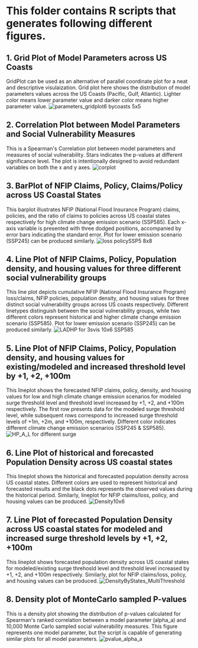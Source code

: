 # This folder contains R scripts that generates following different figures.
## 1. Grid Plot of Model Parameters across US Coasts
GridPlot can be used as an alternative of parallel coordinate plot for a neat and descriptive visulaization. Grid plot here shows the distribution of model parameters values across the US Coasts (Pacific, Gulf, Atlantic). Lighter color means lower parameter value and darker color means higher parameter value.
![parameters_gridplot6 bycoasts 5x5](https://github.com/snpoudel/CoastalUS_SocioHydroModel/assets/71980576/55970f79-19ff-4f43-9678-f7de23b5ea41)

## 2. Correlation Plot between Model Parameters and Social Vulnerability Measures
This is a Spearman's Correlation plot between model parameters and measures of social vulnerability. Stars indicates the p-values at different significance level. The plot is intentionally designed to avoid redundant variables on both the x and y axes.
![corplot](https://github.com/snpoudel/CoastalUS_SocioHydroModel/assets/71980576/c4c6531b-1e77-4547-af3d-c355d8214e62)

## 3. BarPlot of NFIP Claims, Policy, Claims/Policy across US Coastal States
This barplot illustrates NFIP (National Flood Insurance Program) claims, policies, and the ratio of claims to policies across US coastal states respectively for high climate change emission scenario (SSP585). Each x-axis variable is presented with three dodged positions, accompanied by error bars indicating the standard error. Plot for lower emission scenario (SSP245) can be produced similarly.
![loss policySSP5 8x8](https://github.com/snpoudel/CoastalUS_SocioHydroModel/assets/71980576/cc6af17a-31fc-4bbb-b94f-703da64ac6a6)

## 4. Line Plot of NFIP Claims, Policy, Population density, and housing values for three different social vulnerability groups  
This line plot depicts cumulative NFIP (National Flood Insurance Program) loss/claims, NFIP policies, population density, and housing values for three distinct social vulnerability groups across US coasts respectively. Different linetypes distinguish between the social vulnerability groups, while two different colors represent historical and higher climate change emission scenario (SSP585). Plot for lower emission scenario (SSP245) can be produced similarly.
![LADHP for 3svis 10x6 SSP585](https://github.com/snpoudel/CoastalUS_SocioHydroModel/assets/71980576/3829ec98-053f-4184-8f0d-9384ff1e6b91)

## 5. Line Plot of NFIP Claims, Policy, Population density, and housing values for existing/modeled and increased threshold level by +1, +2, +100m  
This lineplot shows the forecasted NFIP claims, policy, density, and housing values for low and high climate change emission scenarios for modeled surge threshold level and threshold level increased by +1, +2, and +100m respectively. The first row presents data for the modeled surge threshold level, while subsequent rows correspond to increased surge threshold levels of +1m, +2m, and +100m, respectively. Different color indicates different climate change emission scenarios (SSP245 & SSP585).
![HP_A_L for different surge](https://github.com/snpoudel/CoastalUS_SocioHydroModel/assets/71980576/6c2f6cc5-e6e7-4d11-80b5-986a5307f926)

## 6. Line Plot of historical and forecasted Population Density across US coastal states
This  lineplot shows the historical and forecasted population density across US coastal states. Different colors are used to represent historical and forecasted results and the black dots represents the observed values during the historical period. Similarly, lineplot for NFIP claims/loss, policy, and housing values can be produced.
![Density10x6](https://github.com/snpoudel/CoastalUS_SocioHydroModel/assets/71980576/31ef8825-6bf7-4128-ab74-ecbee38d16ca)

## 7. Line Plot of forecasted Population Density across US coastal states for modeled and increased surge threshold levels by +1, +2, +100m
This lineplot shows forecasted population density across US coastal states for modeled/existing surge threhosld level and threshold level increased by +1, +2, and +100m respectively. Similarly, plot for NFIP claims/loss, policy, and housing values can be produced.
![DensityByStates_MultiThreshold](https://github.com/snpoudel/CoastalUS_SocioHydroModel/assets/71980576/dbc99103-8236-4fb7-85b1-9bbb0978e531)

## 8. Density plot of MonteCarlo sampled P-values
This is a density plot showing the distribution of p-values calculated for Spearman's ranked correlation between a model parameter (alpha_a) and 10,000 Monte Carlo sampled social vulnerability measures. This figure represents one model parameter, but the script is capable of generating similar plots for all model parameters.
![pvalue_alpha_a](https://github.com/snpoudel/CoastalUS_SocioHydroModel/assets/71980576/761a9b6b-5a78-46f1-b58b-ee1d87484a34)
